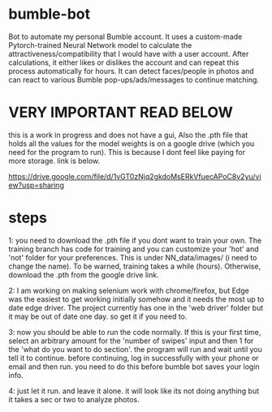 # bumble-bot

Bot to automate my personal Bumble account. It uses a custom-made Pytorch-trained Neural Network model to calculate the attractiveness/compatibility that I would have with a user account. After calculations, it either likes or dislikes the account and can repeat this process automatically for hours. It can detect faces/people in photos and can react to various Bumble pop-ups/ads/messages to continue matching.

# VERY IMPORTANT READ BELOW

this is a work in progress and does not have a gui, Also the .pth file that holds all the values for the model weights is on a google drive (which you need for the program to run). This is because I dont feel like paying for more storage. link is below.

https://drive.google.com/file/d/1vGT0zNjq2gkdoMsERkVfuecAPoC8v2yu/view?usp=sharing

# steps
1: you need to download the .pth file if you dont want to train your own. The training branch has code for training and you can customize your 'hot' and 'not' folder for your preferences. This is under NN_data/images/ (i need to change the name). To be warned, training takes a while (hours). Otherwise, download the .pth from the google drive link.

2: I am working on making selenium work with chrome/firefox, but Edge was the easiest to get working initially somehow and it needs the most up to date edge driver. The project currently has one in the 'web driver' folder but it may be out of date one day. so get it if you need to.

3: now you should be able to run the code normally. If this is your first time, select an arbitrary amount for the 'number of swipes' input and then 1 for the 'what do you want to do section'. the program will run and wait until you tell it to continue. before continuing, log in successfully with your phone or email and then run. you need to do this before bumble bot saves your login info. 

4: just let it run. and leave it alone. it will look like its not doing anything but it takes a sec or two to analyze photos.


